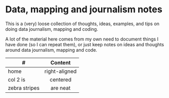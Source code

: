 # Data, mapping and journalism notes

This is a (very) loose collection of thoughts, ideas, examples, and tips on doing data journalism, mapping and coding. 

A lot of the material here comes from my own need to document things I have done (so I can repeat them), or just keep notes on ideas and thoughts around data journalism, mapping and code. 

| #        | Content          | 
| ------------- |:-------------:| 
| home      | right-aligned | 
| col 2 is      | centered      | 
| zebra stripes | are neat      | 